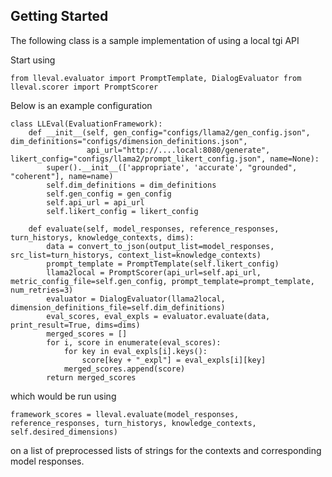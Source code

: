 ## Getting Started

The following class is a sample implementation of using a local tgi API

Start using 

`from lleval.evaluator import PromptTemplate, DialogEvaluator
from lleval.scorer import PromptScorer`

Below is an example configuration

```
class LLEval(EvaluationFramework):
    def __init__(self, gen_config="configs/llama2/gen_config.json", dim_definitions="configs/dimension_definitions.json",
                 api_url="http://....local:8080/generate", likert_config="configs/llama2/prompt_likert_config.json", name=None):
        super().__init__(['appropriate', 'accurate', "grounded", "coherent"], name=name)
        self.dim_definitions = dim_definitions
        self.gen_config = gen_config
        self.api_url = api_url
        self.likert_config = likert_config

    def evaluate(self, model_responses, reference_responses, turn_historys, knowledge_contexts, dims):
        data = convert_to_json(output_list=model_responses, src_list=turn_historys, context_list=knowledge_contexts)
        prompt_template = PromptTemplate(self.likert_config)
        llama2local = PromptScorer(api_url=self.api_url, metric_config_file=self.gen_config, prompt_template=prompt_template, num_retries=3)
        evaluator = DialogEvaluator(llama2local, dimension_definitions_file=self.dim_definitions)
        eval_scores, eval_expls = evaluator.evaluate(data, print_result=True, dims=dims)
        merged_scores = []
        for i, score in enumerate(eval_scores):
            for key in eval_expls[i].keys():
                score[key + "_expl"] = eval_expls[i][key]
            merged_scores.append(score)
        return merged_scores
```

which would be run using

`framework_scores = lleval.evaluate(model_responses, reference_responses, turn_historys, knowledge_contexts, self.desired_dimensions)`

on a list of preprocessed lists of strings for the contexts and corresponding model responses.